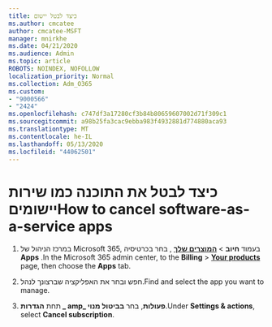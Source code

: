```yaml
---
title: כיצד לבטל יישום
ms.author: cmcatee
author: cmcatee-MSFT
manager: mnirkhe
ms.date: 04/21/2020
ms.audience: Admin
ms.topic: article
ROBOTS: NOINDEX, NOFOLLOW
localization_priority: Normal
ms.collection: Adm_O365
ms.custom:
- "9000566"
- "2424"
ms.openlocfilehash: c747df3a17280cf3b84b80659607002d71f309c1
ms.sourcegitcommit: a98b25fa3cac9ebba983f4932881d774880aca93
ms.translationtype: MT
ms.contentlocale: he-IL
ms.lasthandoff: 05/13/2020
ms.locfileid: "44062501"
---
```

# <a name="how-to-cancel-software-as-a-service-apps"></a><span data-ttu-id="7cceb-102">כיצד לבטל את התוכנה כמו שירות יישומים</span><span class="sxs-lookup"><span data-stu-id="7cceb-102">How to cancel software-as-a-service apps</span></span> 

1. <span data-ttu-id="7cceb-103">במרכז הניהול של Microsoft 365, בעמוד **חיוב**  >  **[המוצרים שלך](https://go.microsoft.com/fwlink/p/?linkid=842054)** , בחר בכרטיסיה **Apps** .</span><span class="sxs-lookup"><span data-stu-id="7cceb-103">In the Microsoft 365 admin center, to the **Billing** > **[Your products](https://go.microsoft.com/fwlink/p/?linkid=842054)** page, then choose the **Apps** tab.</span></span>

2. <span data-ttu-id="7cceb-104">חפש ובחר את האפליקציה שברצונך לנהל.</span><span class="sxs-lookup"><span data-stu-id="7cceb-104">Find and select the app you want to manage.</span></span>

3. <span data-ttu-id="7cceb-105">תחת **הגדרות _ amp_ פעולות**, בחר **בביטול מנוי**.</span><span class="sxs-lookup"><span data-stu-id="7cceb-105">Under **Settings & actions**, select **Cancel subscription**.</span></span>